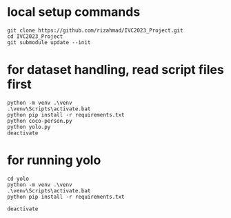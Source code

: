# local setup commands
```
git clone https://github.com/rizahmad/IVC2023_Project.git
cd IVC2023_Project
git submodule update --init
```

# for dataset handling, read script files first
```
python -m venv .\venv
.\venv\Scripts\activate.bat
python pip install -r requirements.txt
python coco-person.py
python yolo.py
deactivate
```

# for running yolo
```
cd yolo
python -m venv .\venv
.\venv\Scripts\activate.bat
python pip install -r requirements.txt

deactivate
```

